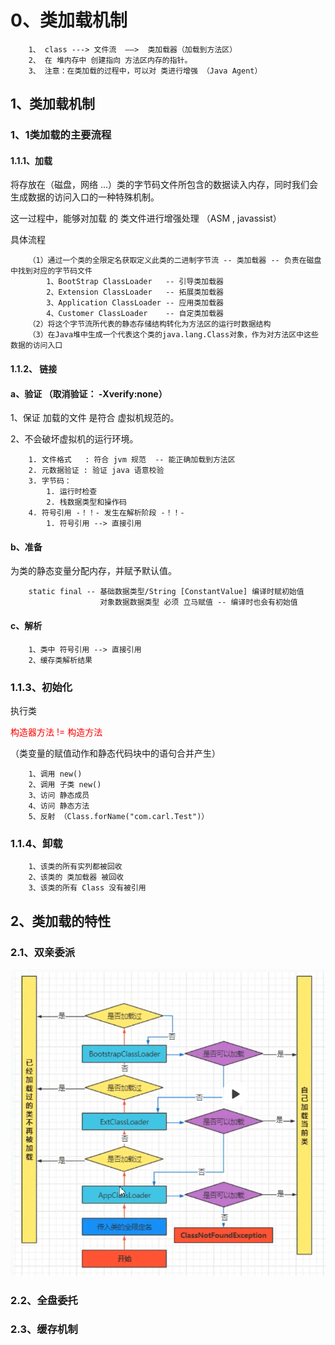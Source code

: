 # 0、类加载机制

~~~text
    1、 class ---> 文件流  ——>  类加载器（加载到方法区）
    2、 在 堆内存中 创建指向 方法区内存的指针。
    3、 注意：在类加载的过程中，可以对 类进行增强 （Java Agent）
~~~

## 1、类加载机制

### 1、1类加载的主要流程

#### 1.1.1、加载

将存放在（磁盘，网络 ...）类的字节码文件所包含的数据读入内存，同时我们会生成数据的访问入口的一种特殊机制。

这一过程中，能够对加载 的 类文件进行增强处理 （ASM , javassist）

具体流程

~~~text
    （1）通过一个类的全限定名获取定义此类的二进制字节流 -- 类加载器 -- 负责在磁盘中找到对应的字节码文件
        1、BootStrap ClassLoader   -- 引导类加载器
        2、Extension ClassLoader   -- 拓展类加载器
        3、Application ClassLoader -- 应用类加载器
        4、Customer ClassLoader    -- 自定类加载器
    （2）将这个字节流所代表的静态存储结构转化为方法区的运行时数据结构
    （3）在Java堆中生成一个代表这个类的java.lang.Class对象，作为对方法区中这些数据的访问入口
~~~

#### 1.1.2、 链接

#### a、验证 （取消验证： -Xverify:none）

1、保证 加载的文件 是符合 虚拟机规范的。

2、不会破坏虚拟机的运行环境。

~~~text
    1. 文件格式   : 符合 jvm 规范  -- 能正确加载到方法区
    2. 元数据验证 : 验证 java 语意校验
    3. 字节码：
        1. 运行时检查
        2. 栈数据类型和操作码
    4. 符号引用 -！！- 发生在解析阶段 -！！- 
        1. 符号引用 --> 直接引用
~~~

#### b、准备

为类的静态变量分配内存，并赋予默认值。

~~~text
    static final -- 基础数据类型/String [ConstantValue] 编译时赋初始值
                    对象数据数据类型 必须 立马赋值 -- 编译时也会有初始值
~~~

#### c、解析

~~~text
    1、类中 符号引用 --> 直接引用
    2、缓存类解析结果
~~~

### 1.1.3、初始化

执行类 <p style="color:red">构造器方法 != 构造方法</p>（类变量的赋值动作和静态代码块中的语句合并产生）

~~~text
    1、调用 new()
    2、调用 子类 new()
    3、访问 静态成员
    4、访问 静态方法
    5、反射 （Class.forName("com.carl.Test")）
~~~

### 1.1.4、卸载

~~~text
    1、该类的所有实列都被回收
    2、该类的 类加载器 被回收
    3、该类的所有 Class 没有被引用 
~~~

## 2、类加载的特性

### 2.1、双亲委派

![双亲委派](../typroImage/jvm_classLoade_parent_asign.png)

### 2.2、全盘委托

### 2.3、缓存机制